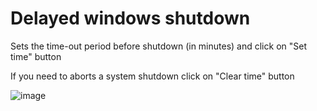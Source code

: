 # Delayed windows shutdown

Sets the time-out period before shutdown (in minutes) and click on "Set time" button

If you need to aborts a system shutdown click on "Clear time" button

![image](https://github.com/DmitryZSer/Delayed-os-shutdown/assets/128312523/7c3e2091-74e4-43f6-aae6-b9e4125a6bba)
